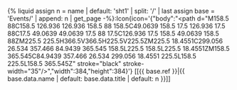 {% liquid
assign n = name | default: 'sht1' | split: '/' | last
assign base = 'Events/' | append: n | get_page
-%}:Icon{icon='{"body":"<path d=\"M158.5 88C158.5 126.936 126.936 158.5 88 158.5C49.0639 158.5 17.5 126.936 17.5 88C17.5 49.0639 49.0639 17.5 88 17.5C126.936 17.5 158.5 49.0639 158.5 88ZM225.5 225.5H366.5V366.5H225.5V225.5ZM225.5 18.4551C299.056 26.534 357.466 84.9439 365.545 158.5L225.5 158.5L225.5 18.4551ZM158.5 365.545C84.9439 357.466 26.534 299.056 18.4551 225.5L158.5 225.5L158.5 365.545Z\" stroke=\"black\" stroke-width=\"35\"/>","width":384,"height":384}'} [[{{ base.ref }}|{{ base.data.name | default: base.data.title | default: n }}]]